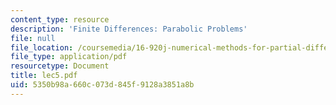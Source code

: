 ```yaml
---
content_type: resource
description: 'Finite Differences: Parabolic Problems'
file: null
file_location: /coursemedia/16-920j-numerical-methods-for-partial-differential-equations-sma-5212-spring-2003/5350b98a660c073d845f9128a3851a8b_lec5.pdf
file_type: application/pdf
resourcetype: Document
title: lec5.pdf
uid: 5350b98a-660c-073d-845f-9128a3851a8b
---
```

